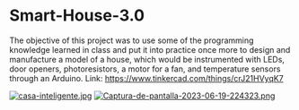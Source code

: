 # Smart-House-3.0
The objective of this project was to use some of the programming knowledge learned in class and put it into practice once more to design and manufacture a model of a house, which would be instrumented with LEDs, door openers, photoresistors, a motor for a fan, and temperature sensors through an Arduino.
Link: https://www.tinkercad.com/things/crJ21HVyqK7

[![casa-inteligente.jpg](https://i.postimg.cc/W4fWmDNx/casa-inteligente.jpg)](https://postimg.cc/B8HB4n1C)
[![Captura-de-pantalla-2023-06-19-224323.png](https://i.postimg.cc/8cxt2xJ4/Captura-de-pantalla-2023-06-19-224323.png)](https://postimg.cc/N276TJx2)
